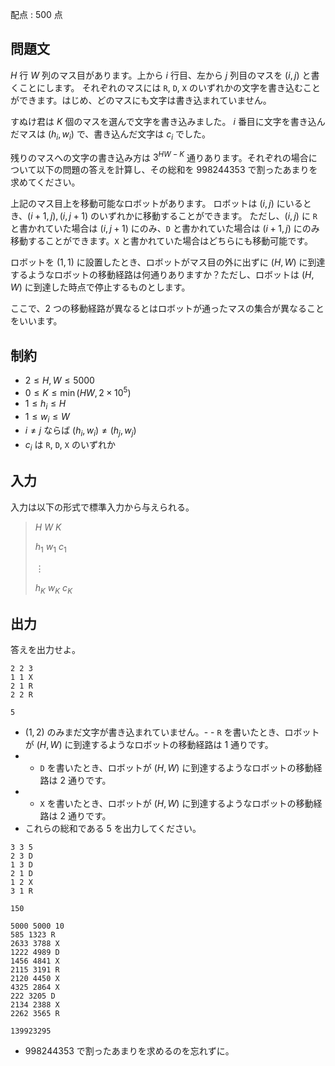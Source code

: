 配点 : $500$ 点

## 問題文

$H$ 行 $W$ 列のマス目があります。上から $i$ 行目、左から $j$ 列目のマスを $(i,j)$ と書くことにします。
それぞれのマスには `R`, `D`, `X` のいずれかの文字を書き込むことができます。はじめ、どのマスにも文字は書き込まれていません。

すぬけ君は $K$ 個のマスを選んで文字を書き込みました。
$i$ 番目に文字を書き込んだマスは $(h_i,w_i)$ で、書き込んだ文字は $c_i$ でした。

残りのマスへの文字の書き込み方は $3^{HW-K}$ 通りあります。それぞれの場合について以下の問題の答えを計算し、その総和を $998244353$ で割ったあまりを求めてください。

上記のマス目上を移動可能なロボットがあります。
ロボットは $(i,j)$ にいるとき、$(i+1,j),(i,j+1)$ のいずれかに移動することができます。
ただし、$(i,j)$ に `R` と書かれていた場合は $(i,j+1)$ にのみ、`D` と書かれていた場合は $(i+1,j)$ にのみ移動することができます。`X` と書かれていた場合はどちらにも移動可能です。

ロボットを $(1,1)$ に設置したとき、ロボットがマス目の外に出ずに $(H,W)$ に到達するようなロボットの移動経路は何通りありますか？ただし、ロボットは $(H,W)$ に到達した時点で停止するものとします。

ここで、$2$ つの移動経路が異なるとはロボットが通ったマスの集合が異なることをいいます。

## 制約

- $2 \leq H,W \leq 5000$
- $0 \leq K \leq \min(HW,2 \times 10^5)$
- $1 \leq h_i \leq H$
- $1 \leq w_i \leq W$
- $i \neq j$ ならば $(h_i,w_i) \neq (h_j,w_j)$
- $c_i$ は `R`, `D`, `X` のいずれか

## 入力

入力は以下の形式で標準入力から与えられる。

> $H$ $W$ $K$
> 
> $h_1$ $w_1$ $c_1$
> 
> $\vdots$
> 
> $h_K$ $w_K$ $c_K$

## 出力

答えを出力せよ。

```input1
2 2 3
1 1 X
2 1 R
2 2 R
```

```output1
5
```

- $(1,2)$ のみまだ文字が書き込まれていません。-   - `R` を書いたとき、ロボットが $(H,W)$ に到達するようなロボットの移動経路は $1$ 通りです。
-   - `D` を書いたとき、ロボットが $(H,W)$ に到達するようなロボットの移動経路は $2$ 通りです。
-   - `X` を書いたとき、ロボットが $(H,W)$ に到達するようなロボットの移動経路は $2$ 通りです。
- これらの総和である $5$ を出力してください。

```input2
3 3 5
2 3 D
1 3 D
2 1 D
1 2 X
3 1 R
```

```output2
150
```

```input3
5000 5000 10
585 1323 R
2633 3788 X
1222 4989 D
1456 4841 X
2115 3191 R
2120 4450 X
4325 2864 X
222 3205 D
2134 2388 X
2262 3565 R
```

```output3
139923295
```

- $998244353$ で割ったあまりを求めるのを忘れずに。